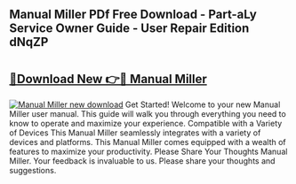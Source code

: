 ## Manual Miller PDf Free Download - Part-aLy Service Owner Guide - User Repair Edition dNqZP

# <h2><a href="http://bc57649.oget.top/?id=Manual+Miller">🔗Download New 👉🔴 Manual Miller</a></h2>

[![Manual Miller new download](https://i.imgur.com/5g1atiW.png)](http://bc57649.oget.top/?id=Manual+Miller)
Get Started! Welcome to your new Manual Miller user manual. This guide will walk you through everything you need to know to operate and maximize your experience. Compatible with a Variety of Devices This Manual Miller seamlessly integrates with a variety of devices and platforms. This Manual Miller comes equipped with a wealth of features to maximize your productivity. Please Share Your Thoughts Manual Miller. Your feedback is invaluable to us. Please share your thoughts and suggestions.
